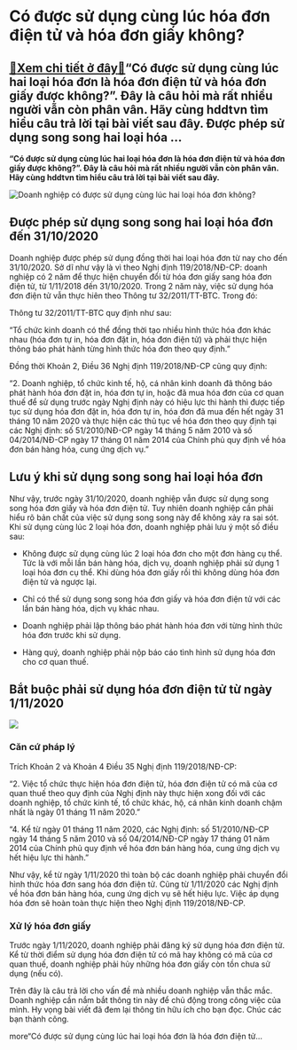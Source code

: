 Có được sử dụng cùng lúc hóa đơn điện tử và hóa đơn giấy không?
===============================================================

[:gift:Xem chi tiết ở đây:gift:](https://hddtvn.com/co-duoc-su-dung-cung-luc-hoa-don-dien-tu-va-hoa-don-giay-khong/)“Có được sử dụng cùng lúc hai loại hóa đơn là hóa đơn điện tử và hóa đơn giấy được không?”. Đây là câu hỏi mà rất nhiều người vẫn còn phân vân. Hãy cùng hddtvn tìm hiểu câu trả lời tại bài viết sau đây. Được phép sử dụng song song hai loại hóa …
-----------------------------------------------------------------------------------------------------------------------------------------------------------------------------------------------------------------------------------------------------

**“Có được sử dụng cùng lúc hai loại hóa đơn là hóa đơn điện tử và hóa đơn giấy được không?”. Đây là câu hỏi mà rất nhiều người vẫn còn phân vân. Hãy cùng hddtvn tìm hiểu câu trả lời tại bài viết sau đây.**


![Doanh nghiệp có được sử dụng cùng lúc hai loại hóa đơn không?](https://hddtvn.com/wp-content/uploads/2021/01/wGDWRGP-scaled.jpg "Doanh nghiệp có được sử dụng cùng lúc hai loại hóa đơn không?")


Được phép sử dụng song song hai loại hóa đơn đến 31/10/2020
-----------------------------------------------------------


Doanh nghiệp được phép sử dụng đồng thời hai loại hóa đơn từ nay cho đến 31/10/2020. Sở dĩ như vậy là vì theo Nghị định 119/2018/NĐ-CP: doanh nghiệp có 2 năm để thực hiện chuyển đổi từ hóa đơn giấy sang hóa đơn điện tử, từ 1/11/2018 đến 31/10/2020. Trong 2 năm này, việc sử dụng hóa đơn điện tử vẫn thực hiên theo Thông tư 32/2011/TT-BTC. Trong đó:


Thông tư 32/2011/TT-BTC quy định như sau:


“Tổ chức kinh doanh có thể đồng thời tạo nhiều hình thức hóa đơn khác nhau (hóa đơn tự in, hóa đơn đặt in, hóa đơn điện tử) và phải thực hiện thông báo phát hành từng hình thức hóa đơn theo quy định.”


Đồng thời Khoản 2, Điều 36 Nghị định 119/2018/NĐ-CP cũng quy định:



“2. Doanh nghiệp, tổ chức kinh tế, hộ, cá nhân kinh doanh đã thông báo phát hành hóa đơn đặt in, hóa đơn tự in, hoặc đã mua hóa đơn của cơ quan thuế để sử dụng trước ngày Nghị định này có hiệu lực thi hành thì được tiếp tục sử dụng hóa đơn đặt in, hóa đơn tự in, hóa đơn đã mua đến hết ngày 31 tháng 10 năm 2020 và thực hiện các thủ tục về hóa đơn theo quy định tại các Nghị định: số 51/2010/NĐ-CP ngày 14 tháng 5 năm 2010 và số 04/2014/NĐ-CP ngày 17 tháng 01 năm 2014 của Chính phủ quy định về hóa đơn bán hàng hóa, cung ứng dịch vụ.”

Lưu ý khi sử dụng song song hai loại hóa đơn
--------------------------------------------


Như vậy, trước ngày 31/10/2020, doanh nghiệp vẫn được sử dụng song song hóa đơn giấy và hóa đơn điện tử. Tuy nhiên doanh nghiệp cần phải hiểu rõ bản chất của việc sử dụng song song này để không xảy ra sai sót. Khi sử dụng cùng lúc 2 loại hóa đơn, doanh nghiệp phải lưu ý một số điều sau:




* Không được sử dụng cùng lúc 2 loại hóa đơn cho một đơn hàng cụ thể. Tức là với mỗi lần bán hàng hóa, dịch vụ, doanh nghiệp phải sử dụng 1 loại hóa đơn cụ thể. Khi dùng hóa đơn giấy rồi thì không dùng hóa đơn điện tử và ngược lại.

* Chỉ có thể sử dụng song song hóa đơn giấy và hóa đơn điện tử với các lần bán hàng hóa, dịch vụ khác nhau.

* Doanh nghiệp phải lập thông báo phát hành hóa đơn với từng hình thức hóa đơn trước khi sử dụng.

* Hàng quý, doanh nghiệp phải nộp báo cáo tình hình sử dụng hóa đơn cho cơ quan thuế.



Bắt buộc phải sử dụng hóa đơn điện tử từ ngày 1/11/2020
-------------------------------------------------------


![](https://hddtvn.com/wp-content/uploads/2021/01/woman-doing-accounting_53876-16-1.jpg)


### Căn cứ pháp lý


Trích Khoản 2 và Khoản 4 Điều 35 Nghị định 119/2018/NĐ-CP:


“2. Việc tổ chức thực hiện hóa đơn điện tử, hóa đơn điện tử có mã của cơ quan thuế theo quy định của Nghị định này thực hiện xong đối với các doanh nghiệp, tổ chức kinh tế, tổ chức khác, hộ, cá nhân kinh doanh chậm nhất là ngày 01 tháng 11 năm 2020.”


“4. Kể từ ngày 01 tháng 11 năm 2020, các Nghị định: số 51/2010/NĐ-CP ngày 14 tháng 5 năm 2010 và số 04/2014/NĐ-CP ngày 17 tháng 01 năm 2014 của Chính phủ quy định về hóa đơn bán hàng hóa, cung ứng dịch vụ hết hiệu lực thi hành.”


Như vậy, kể từ ngày 1/11/2020 thì toàn bộ các doanh nghiệp phải chuyển đổi hình thức hóa đơn sang hóa đơn điện tử. Cũng từ 1/11/2020 các Nghị định về hóa đơn bán hàng hóa, cung ứng dịch vụ sẽ hết hiệu lực. Việc áp dụng hóa đơn sẽ hoàn toàn thực hiện theo Nghị định 119/2018/NĐ-CP.


### Xử lý hóa đơn giấy


Trước ngày 1/11/2020, doanh nghiệp phải đăng ký sử dụng hóa đơn điện tử. Kể từ thời điểm sử dụng hóa đơn điện tử có mã hay không có mã của cơ quan thuế, doanh nghiệp phải hủy những hóa đơn giấy còn tồn chưa sử dụng (nếu có).


Trên đây là câu trả lời cho vấn đề mà nhiều doanh nghiệp vẫn thắc mắc. Doanh nghiệp cần nắm bắt thông tin này để chủ động trong công việc của mình. Hy vọng bài viết đã đem lại thông tin hữu ích cho bạn đọc. Chúc các bạn thành công.


more“Có được sử dụng cùng lúc hai loại hóa đơn là hóa đơn điện tử…

